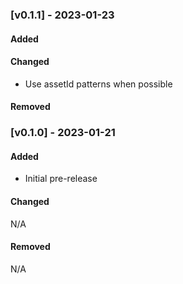 ### [v0.1.1] - 2023-01-23

#### Added

#### Changed

 - Use assetId patterns when possible

#### Removed

### [v0.1.0] - 2023-01-21

#### Added

 - Initial pre-release

#### Changed

N/A

#### Removed

N/A